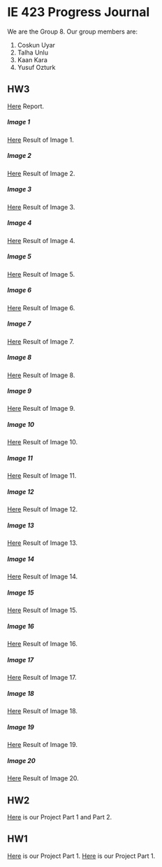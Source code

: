 # IE 423 Progress Journal

We are the Group 8. Our group members are:
1. Coskun Uyar
2. Talha Unlu
3. Kaan Kara
4. Yusuf Ozturk

## HW3
[Here](files/HW2part1part2.html) Report.
##### Image 1
[Here](files/HW2part1part2.html) Result of Image 1.
##### Image 2
[Here](files/HW2part1part2.html) Result of Image 2.
##### Image 3
[Here](files/HW2part1part2.html) Result of Image 3.
##### Image 4
[Here](files/HW2part1part2.html) Result of Image 4.
##### Image 5
[Here](files/HW2part1part2.html) Result of Image 5.
##### Image 6
[Here](files/HW2part1part2.html) Result of Image 6.
##### Image 7
[Here](files/HW2part1part2.html) Result of Image 7.
##### Image 8
[Here](files/HW2part1part2.html) Result of Image 8.
##### Image 9
[Here](files/HW2part1part2.html) Result of Image 9.
##### Image 10
[Here](files/HW2part1part2.html) Result of Image 10.
##### Image 11
[Here](files/HW2part1part2.html) Result of Image 11.
##### Image 12
[Here](files/HW2part1part2.html) Result of Image 12.
##### Image 13
[Here](files/HW2part1part2.html) Result of Image 13.
##### Image 14
[Here](files/HW2part1part2.html) Result of Image 14.
##### Image 15
[Here](files/HW2part1part2.html) Result of Image 15.
##### Image 16
[Here](files/HW2part1part2.html) Result of Image 16.
##### Image 17
[Here](files/HW2part1part2.html) Result of Image 17.
##### Image 18
[Here](files/HW2part1part2.html) Result of Image 18.
##### Image 19
[Here](files/HW2part1part2.html) Result of Image 19.
##### Image 20
[Here](files/HW2part1part2.html) Result of Image 20.

## HW2
[Here](files/HW2part1part2.html) is our Project Part 1 and Part 2.

## HW1
[Here](files/part1.html) is our Project Part 1.
[Here](files/part2.html) is our Project Part 1.
